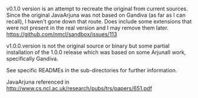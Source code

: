 v0.1.0 version is an attempt to recreate the original from current
sources. Since the original JavaArjuna was not based on Gandiva (as
far as I can recall), I haven't gone down that route. Does include some
extensions that were not present in the real version and I may remove
them later. https://github.com/nmcl/sandbox/issues/113

v1.0.0.version is not the original source or binary but some partial
installation of the 1.0.0 release which was based on some ArjunaII
work, specifically Gandiva.

See specific READMEs in the sub-directories for further information.

JavaArjuna referenced in http://www.cs.ncl.ac.uk/research/pubs/trs/papers/651.pdf
